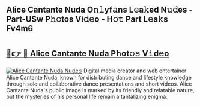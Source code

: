 ## Alice Cantante Nuda O𝚗𝚕yf𝚊ns L𝚎a𝚔ed N𝚞𝚍es - Part-USw P𝚑𝚘tos Vi𝚍𝚎o - H𝚘𝚝 Part L𝚎a𝚔s Fv4m6

# <h2><a href="http://kf3zssc.oniu.top/?m=Alice+Cantante+Nuda">🔗👉 🔴 Alice Cantante Nuda P𝚑ot𝚘𝚜 V𝚒d𝚎o</a></h2>

[![Alice Cantante Nuda Nu𝚍e𝚜](https://i.imgur.com/0qMVB7G.gif)](http://kf3zssc.oniu.top/?m=Alice+Cantante+Nuda)
Digital media creator and web entertainer Alice Cantante Nuda, known for distributing dance and lifestyle knowledge through solo and collaborative dance presentations and short videos. Alice Cantante Nuda's public image is marked by its friendly and relatable nature, but the mysteries of his personal life remain a tantalizing enigma.  
